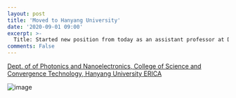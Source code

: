 ```yaml
---
layout: post
title: 'Moved to Hanyang University'
date: '2020-09-01 09:00'
excerpt: >-
  Title: Started new position from today as an assistant professor at Dept. of of Photonics and Nanoelectronics, College of Science and Convergence Technology, Hanyang University ERICA.
comments: False
---
```


[Dept. of of Photonics and Nanoelectronics, College of Science and Convergence Technology, Hanyang University ERICA](http://photonics.hanyang.ac.kr/?theme=en)


![image](https://user-images.githubusercontent.com/32427749/104181645-85933280-5452-11eb-889b-5121f5eb82c7.png)

